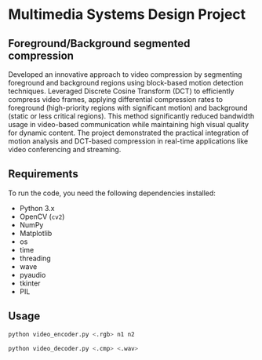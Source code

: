 # Multimedia Systems Design Project

## Foreground/Background segmented compression 

Developed an innovative approach to video compression by segmenting foreground and background regions using block-based motion detection techniques. Leveraged Discrete Cosine Transform (DCT) to efficiently compress video frames, applying differential compression rates to foreground (high-priority regions with significant motion) and background (static or less critical regions). This method significantly reduced bandwidth usage in video-based communication while maintaining high visual quality for dynamic content. The project demonstrated the practical integration of motion analysis and DCT-based compression in real-time applications like video conferencing and streaming.

## Requirements

To run the code, you need the following dependencies installed:

- Python 3.x
- OpenCV (`cv2`)
- NumPy
- Matplotlib
- os
- time
- threading
- wave
- pyaudio
- tkinter
- PIL

## Usage

```bash
python video_encoder.py <.rgb> n1 n2
```
```bash
python video_decoder.py <.cmp> <.wav>
```
